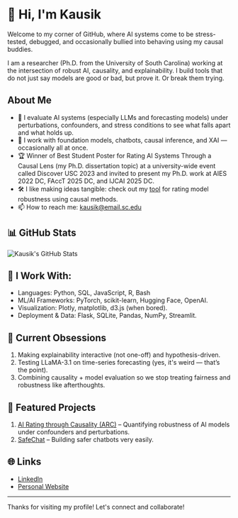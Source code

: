 # 👋 Hi, I'm Kausik

Welcome to my corner of GitHub, where AI systems come to be stress-tested, debugged, and occasionally bullied into behaving using my causal buddies.

I am a researcher (Ph.D. from the University of South Carolina) working at the intersection of robust AI, causality, and explainability. I build tools that do not just say models are good or bad, but prove it. Or break them trying.

## About Me

- 🧪 I evaluate AI systems (especially LLMs and forecasting models) under perturbations, confounders, and stress conditions to see what falls apart and what holds up.
- 🧠 I work with foundation models, chatbots, causal inference, and XAI — occasionally all at once.
- 🏆 Winner of Best Student Poster for Rating AI Systems Through a Causal Lens (my Ph.D. dissertation topic) at a university-wide event called Discover USC 2023 and invited to present my Ph.D. work at AIES 2022 DC, FAccT 2025 DC, and IJCAI 2025 DC.
- 🛠️ I like making ideas tangible: check out my [tool](http://casy.cse.sc.edu/causal_rating) for rating model robustness using causal methods.
- 📫 How to reach me: kausik@email.sc.edu

## 📊 GitHub Stats

![Kausik's GitHub Stats](https://github-readme-stats.vercel.app/api?username=kausik-l&show_icons=true&theme=radical)

## 🧰 I Work With: 

- Languages: Python, SQL, JavaScript, R, Bash
- ML/AI Frameworks: PyTorch, scikit-learn, Hugging Face, OpenAI.
- Visualization: Plotly, matplotlib, d3.js (when bored).
- Deployment & Data: Flask, SQLite, Pandas, NumPy, Streamlit.

## 🔬 Current Obsessions
1. Making explainability interactive (not one-off) and hypothesis-driven.
2. Testing LLaMA-3.1 on time-series forecasting (yes, it's weird — that’s the point).
3. Combining causality + model evaluation so we stop treating fairness and robustness like afterthoughts.

## 📂 Featured Projects
1. [AI Rating through Causality (ARC)](http://casy.cse.sc.edu/causal_rating) – Quantifying robustness of AI models under confounders and perturbations.
2. [SafeChat](https://github.com/ai4society/trustworthy-chatbot) – Building safer chatbots very easily.

## 🌐 Links

- [LinkedIn](https://www.linkedin.com/in/kausik-lakkaraju-8a29833a/)
- [Personal Website](https://kausik-l.github.io/)

---

Thanks for visiting my profile! Let's connect and collaborate!
